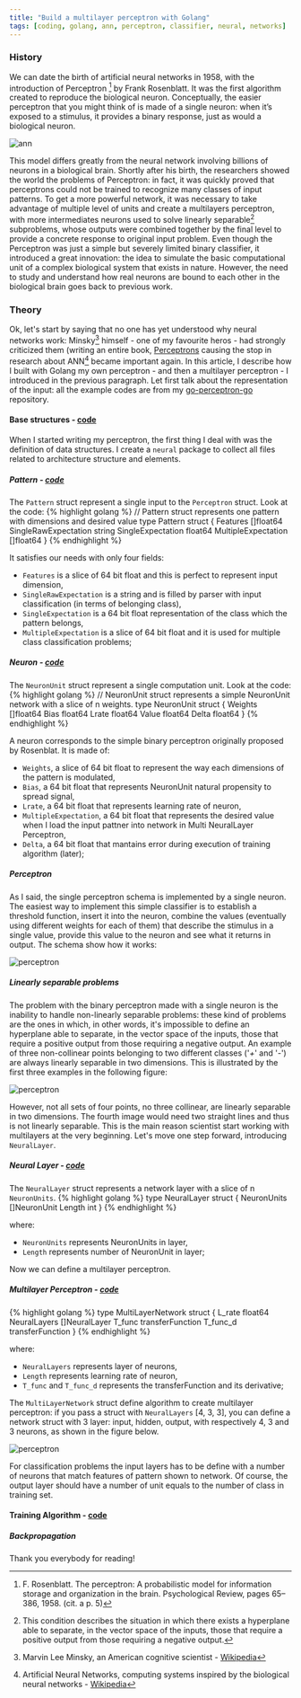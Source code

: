 ```yaml
---
title: "Build a multilayer perceptron with Golang"
tags: [coding, golang, ann, perceptron, classifier, neural, networks]
---
```


### History
We can date the birth of artificial neural networks in 1958, with the introduction of Perceptron [^rosen] by Frank Rosenblatt. It was the first algorithm created to reproduce the biological neuron. Conceptually, the easier perceptron that you might think of is made of a single neuron: when it’s exposed to a stimulus, it provides a binary response, just as would a biological neuron.

![ann](https://pbs.twimg.com/media/DPtxHXKW4AEcLyc.jpg)

This model differs greatly from the neural network involving billions of neurons in a biological brain. Shortly after his birth, the researchers showed the world the problems of Perceptron: in fact, it was quickly proved that perceptrons could not be trained to recognize many classes of input patterns. To get a more powerful network, it was necessary to take advantage of multiple level of units and create a multilayers perceptron, with more intermediates neurons used to solve linearly separable[^linsep] subproblems, whose outputs were combined together by the final level to provide a concrete response to original input problem. Even though the Perceptron was just a simple but severely limited binary classifier, it introduced a great innovation: the idea to simulate the basic computational unit of a complex biological system that exists in nature. However, the need to study and understand how real neurons are bound to each other in the biological brain goes back to previous work.

### Theory
Ok, let's start by saying that no one has yet understood why neural networks work: Minsky[^minsky] himself - one of my favourite heros - had strongly criticized them (writing an entire book, [Perceptrons](https://en.wikipedia.org/wiki/Perceptrons_(book)) causing the stop in research about ANN[^ann] became important again. In this article, I describe how I built with Golang my own perceptron - and then a multilayer perceptron - I introduced in the previous paragraph. Let first talk about the representation of the input: all the example codes are from my [go-perceptron-go](https://github.com/made2591/go-perceptron-go) repository.

#### Base structures - [code](https://github.com/made2591/go-perceptron-go/tree/master/model/neural)
When I started writing my perceptron, the first thing I deal with was the definition of data structures. I create a ```neural``` package to collect all files related to architecture structure and elements.

##### Pattern - [code](https://github.com/made2591/go-perceptron-go/blob/master/model/neural/pattern.go)
The ```Pattern``` struct represent a single input to the ```Perceptron``` struct. Look at the code:
{% highlight golang %}
// Pattern struct represents one pattern with dimensions and desired value
type Pattern struct {
	Features []float64
	SingleRawExpectation string
	SingleExpectation float64
	MultipleExpectation []float64
}
{% endhighlight %}

It satisfies our needs with only four fields:
- ```Features``` is a slice of 64 bit float and this is perfect to represent input dimension,
- ```SingleRawExpectation``` is a string and is filled by parser with input classification (in terms of belonging class),
- ```SingleExpectation``` is a 64 bit float representation of the class which the pattern belongs,
- ```MultipleExpectation``` is a slice of 64 bit float and it is used for multiple class classification problems;

##### Neuron - [code](https://github.com/made2591/go-perceptron-go/blob/master/model/neural/neuronUnit.go)
The ```NeuronUnit``` struct represent a single computation unit. Look at the code:
{% highlight golang %}
// NeuronUnit struct represents a simple NeuronUnit network with a slice of n weights.
type NeuronUnit struct {
	Weights []float64
	Bias float64
	Lrate float64
	Value float64
	Delta float64
}
{% endhighlight %}

A neuron corresponds to the simple binary perceptron originally proposed by Rosenblat. It is made of:
- ```Weights```, a slice of 64 bit float to represent the way each dimensions of the pattern is modulated,
- ```Bias```, a 64 bit float that represents NeuronUnit natural propensity to spread signal,
- ```Lrate```, a 64 bit float that represents learning rate of neuron,
- ```MultipleExpectation```, a 64 bit float that represents the desired value when I load the input pattner into network in Multi NeuralLayer Perceptron,
- ```Delta```, a 64 bit float that mantains error during execution of training algorithm (later); 

##### Perceptron
As I said, the single perceptron schema is implemented by a single neuron. The easiest way to implement this simple classifier is to establish a threshold function, insert it into the neuron, combine the values (eventually using different weights for each of them) that describe the stimulus in a single value, provide this value to the neuron and see what it returns in output. The schema show how it works:

![perceptron](https://upload.wikimedia.org/wikipedia/commons/6/60/ArtificialNeuronModel_english.png)

##### Linearly separable problems
The problem with the binary perceptron made with a single neuron is the inability to handle non-linearly separable problems: these kind of problems are the ones in which, in other words, it's impossible to define an hyperplane able to separate, in the vector space of the inputs, those that require a positive output from those requiring a negative output. An example of three non-collinear points belonging to two different classes ('_+_' and '_-_') are always linearly separable in two dimensions. This is illustrated by the first three examples in the following figure:

![perceptron](https://image.ibb.co/coBkX6/linear.png)

However, not all sets of four points, no three collinear, are linearly separable in two dimensions. The fourth image would need two straight lines and thus is not linearly separable. This is the main reason scientist start working with multilayers at the very beginning. Let's move one step forward, introducing ```NeuralLayer```.

##### Neural Layer - [code](https://github.com/made2591/go-perceptron-go/blob/master/model/neural/neuralLayer.go)
The ```NeuralLayer``` struct represents a network layer with a slice of n ```NeuronUnits```.
{% highlight golang %}
type NeuralLayer struct {
	NeuronUnits []NeuronUnit
	Length int
}
{% endhighlight %}

where:
- ```NeuronUnits``` represents NeuronUnits in layer,
- ```Length``` represents number of NeuronUnit in layer;

Now we can define a multilayer perceptron.

##### Multilayer Perceptron - [code](https://github.com/made2591/go-perceptron-go/blob/master/model/neural/multiLayerNetwork.go)
{% highlight golang %}
type MultiLayerNetwork struct {
	L_rate float64
	NeuralLayers []NeuralLayer
	T_func transferFunction
	T_func_d transferFunction
}
{% endhighlight %}

where:
- ```NeuralLayers``` represents layer of neurons,
- ```Length``` represents learning rate of neuron,
- ```T_func``` and ```T_func_d``` represents the transferFunction and its derivative;

The ```MultiLayerNetwork``` struct define algorithm to create multilayer perceptron: if you pass a struct with ```NeuralLayers``` [4, 3, 3], you can define a network struct with 3 layer: input, hidden, output, with respectively 4, 3 and 3 neurons, as shown in the figure below.

![perceptron](https://image.ibb.co/j9jgpm/first_example_copia.png)

For classification problems the input layers has to be define with a number of neurons that match features of pattern shown to network. Of course, the output layer should have a number of unit equals to the number of class in training set.

#### Training Algorithm - [code](https://github.com/made2591/go-perceptron-go/blob/master/model/neural/multiLayerNetwork.go)

##### Backpropagation


Thank you everybody for reading!

[^minsky]: Marvin Lee Minsky, an American cognitive scientist - [Wikipedia](https://it.wikipedia.org/wiki/Marvin_Minsky)
[^ann]: Artificial Neural Networks, computing systems inspired by the biological neural networks - [Wikipedia](https://en.wikipedia.org/wiki/Artificial_neural_network)
[^rosen]: F. Rosenblatt. The perceptron: A probabilistic model for information storage and organization in the brain. Psychological Review, pages 65–386, 1958. (cit. a p. 5)
[^linsep]: This condition describes the situation in which there exists a hyperplane able to separate, in the vector space of the inputs, those that require a positive output from those requiring a negative output.